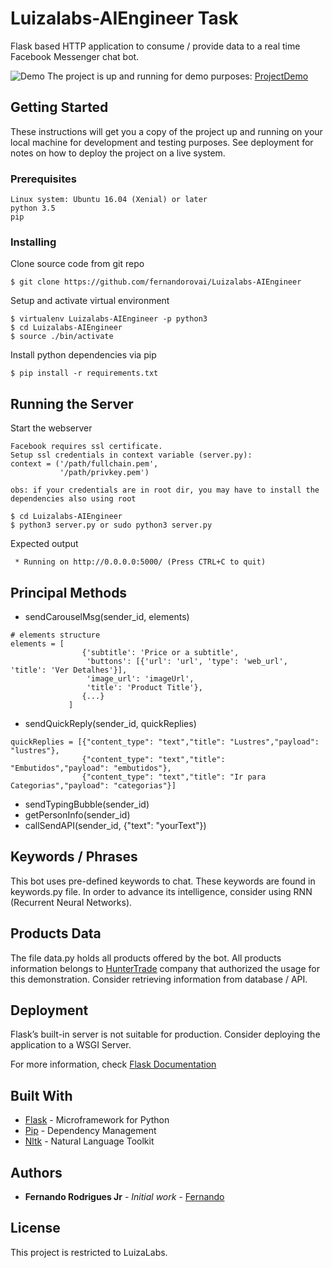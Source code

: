 # Luizalabs-AIEngineer Task
Flask based HTTP application to consume / provide data to a real time Facebook Messenger chat bot.

![Demo](https://user-images.githubusercontent.com/3229701/35335503-f0a1c494-00fc-11e8-9759-6eff7f8ba4a2.gif)
The project is up and running for demo purposes: [ProjectDemo](https://www.facebook.com/HunterDesign-165135967439067/)

## Getting Started
These instructions will get you a copy of the project up and running on your local machine for development and testing purposes. See deployment for notes on how to deploy the project on a live system.

### Prerequisites
```
Linux system: Ubuntu 16.04 (Xenial) or later
python 3.5
pip
```

### Installing
Clone source code from git repo

```
$ git clone https://github.com/fernandorovai/Luizalabs-AIEngineer
```

Setup and activate virtual environment

```
$ virtualenv Luizalabs-AIEngineer -p python3
$ cd Luizalabs-AIEngineer
$ source ./bin/activate
```

Install python dependencies via pip
```
$ pip install -r requirements.txt
```

## Running the Server
Start the webserver
```
Facebook requires ssl certificate.
Setup ssl credentials in context variable (server.py):
context = ('/path/fullchain.pem',
           '/path/privkey.pem')

obs: if your credentials are in root dir, you may have to install the dependencies also using root

$ cd Luizalabs-AIEngineer
$ python3 server.py or sudo python3 server.py
```
Expected output
```
 * Running on http://0.0.0.0:5000/ (Press CTRL+C to quit)
```

## Principal Methods

* sendCarouselMsg(sender_id, elements)
```
# elements structure
elements = [
                {'subtitle': 'Price or a subtitle', 
                 'buttons': [{'url': 'url', 'type': 'web_url', 'title': 'Ver Detalhes'}], 
                 'image_url': 'imageUrl', 
                 'title': 'Product Title'}, 
                {...}
             ]
```
* sendQuickReply(sender_id, quickReplies)
```
quickReplies = [{"content_type": "text","title": "Lustres","payload": "lustres"},
                {"content_type": "text","title": "Embutidos","payload": "embutidos"},
                {"content_type": "text","title": "Ir para Categorias","payload": "categorias"}]
```              
* sendTypingBubble(sender_id)
* getPersonInfo(sender_id)
* callSendAPI(sender_id, {"text": "yourText"})



## Keywords / Phrases
This bot uses pre-defined keywords to chat. These keywords are found in keywords.py file.
In order to advance its intelligence, consider using RNN (Recurrent Neural Networks).

## Products Data
The file data.py holds all products offered by the bot.
All products information belongs to [HunterTrade](www.huntertrade.com.br) company that authorized the usage for this demonstration.
Consider retrieving information from database / API.

## Deployment

Flask’s built-in server is not suitable for production. Consider deploying the application to a WSGI Server.

For more information, check [Flask Documentation](http://flask.pocoo.org/docs/0.12/deploying/)

## Built With

* [Flask](http://flask.pocoo.org/)           - Microframework for Python
* [Pip](https://pip.pypa.io/en/stable/)      - Dependency Management
* [Nltk](http://www.nltk.org/)               - Natural Language Toolkit

## Authors
* **Fernando Rodrigues Jr** - *Initial work* - [Fernando](https://github.com/fernandorovai)

## License
This project is restricted to LuizaLabs.